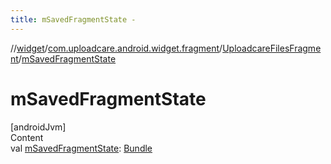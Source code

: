 ```yaml
---
title: mSavedFragmentState -
---
```

//[widget](../../index.md)/[com.uploadcare.android.widget.fragment](../index.md)/[UploadcareFilesFragment](index.md)/[mSavedFragmentState](m-saved-fragment-state.md)



# mSavedFragmentState  
[androidJvm]  
Content  
val [mSavedFragmentState](m-saved-fragment-state.md): [Bundle](https://developer.android.com/reference/kotlin/android/os/Bundle.html)  



